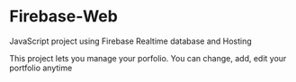 # Firebase-Web
JavaScript project using Firebase Realtime database and Hosting

This project lets you manage your porfolio. You can change, add, edit your portfolio anytime
